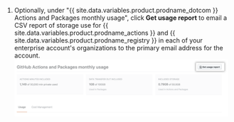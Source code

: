 1. Optionally, under "{{ site.data.variables.product.prodname_dotcom }} Actions and Packages monthly usage", click **Get usage report** to email a CSV report of storage use for {{ site.data.variables.product.prodname_actions }} and {{ site.data.variables.product.prodname_registry }} in each of your enterprise account's organizations to the primary email address for the account.
  ![Download CSV report](/assets/images/help/billing/actions-packages-report-download-enterprise.png)
